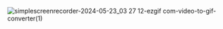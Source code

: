 ![simplescreenrecorder-2024-05-23_03 27 12-ezgif com-video-to-gif-converter(1)](https://github.com/Dabbin-Giraffe/Bandwidth-site/assets/97212266/7da4007b-fb29-4d83-8e9f-afc43c0a1f31)
